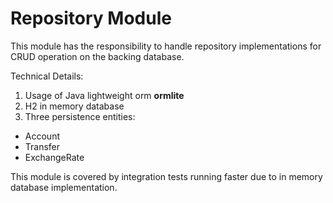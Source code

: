 # Repository Module

This module has the responsibility to handle repository implementations for CRUD operation on the backing database.

Technical Details:
1. Usage of Java lightweight orm **ormlite**
2. H2 in memory database
3. Three persistence entities: 
  - Account
  - Transfer
  - ExchangeRate
  
This module is covered by integration tests running faster due to in memory database implementation.